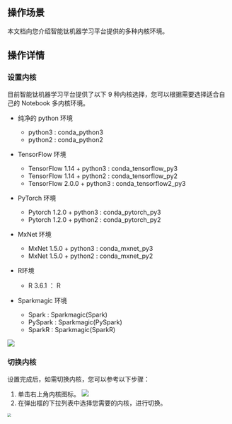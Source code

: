 ## 操作场景
本文档向您介绍智能钛机器学习平台提供的多种内核环境。


## 操作详情
### 设置内核
目前智能钛机器学习平台提供了以下 9 种内核选择，您可以根据需要选择适合自己的 Notebook 多内核环境。
+ 纯净的 python 环境
   + python3 : conda_python3
   + python2 : conda_python2

+ TensorFlow 环境
   + TensorFlow 1.14 + python3 : conda_tensorflow_py3
   + TensorFlow 1.14 + python2 : conda_tensorflow_py2
   + TensorFlow 2.0.0 + python3 : conda_tensorflow2_py3

+ PyTorch 环境
   + Pytorch 1.2.0 + python3 : conda_pytorch_py3
   + Pytorch 1.2.0 + python2 : conda_pytorch_py2

+ MxNet 环境
   + MxNet 1.5.0 + python3 : conda_mxnet_py3
   + MxNet 1.5.0 + python2 : conda_mxnet_py2

+ R环境
    + R 3.6.1 ： R

+ Sparkmagic 环境
     + Spark : Sparkmagic(Spark)
     + PySpark : Sparkmagic(PySpark)
     + SparkR : Sparkmagic(SparkR)

![](https://main.qcloudimg.com/raw/f57d421792b1ad1452f7e68850280c0d.png)



### 切换内核
设置完成后，如需切换内核，您可以参考以下步骤：
1. 单击右上角内核图标。
![](https://main.qcloudimg.com/raw/0939c3be02d1e14ff5e11f74a3c814db.png)
2. 在弹出框的下拉列表中选择您需要的内核，进行切换。
<img src="https://main.qcloudimg.com/raw/dd0728d9d363b0bd64fadc89b2970c6f.png" style="zoom:50%;" />
